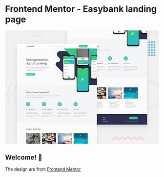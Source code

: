 # Frontend Mentor - Easybank landing page

![Design preview for the Easybank landing page coding challenge](./design/desktop-preview.jpg)

## Welcome! 👋

The design are from [Frontend Mentor](https://www.frontendmentor.io)
